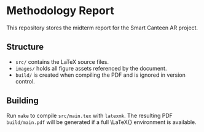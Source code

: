 # Methodology Report

This repository stores the midterm report for the Smart Canteen AR project.

## Structure

- `src/` contains the LaTeX source files.
- `images/` holds all figure assets referenced by the document.
- `build/` is created when compiling the PDF and is ignored in version control.

## Building

Run `make` to compile `src/main.tex` with `latexmk`. The resulting PDF
`build/main.pdf` will be generated if a full \LaTeX{} environment is available.
